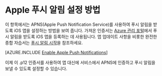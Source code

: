 ﻿<properties pageTitle="Apple 푸시 알림 설정 방법" description="Azure 모바일 서비스를 사용하여 새 서비스를 만들려면 이 자습서를 따라 작업을 진행합니다." services="mobile-services, notification-hubs" documentationCenter="ios" authors="ggailey777" manager="dwrede" editor=""/>

<tags ms.service="mobile-services" ms.workload="mobile" ms.tgt_pltfrm="mobile-ios" ms.devlang="multiple" ms.topic="article" ms.date="11/21/2014" ms.author="glenga"/>

# Apple 푸시 알림 설정 방법

이 항목에서는 APNS(Apple Push Notification Service)를 사용하여 푸시 알림을 받도록 iOS 앱을 설정하는 방법을 보여 줍니다. 가져온 인증서는 [Azure 관리 포털][관리 포털]에서 푸시 알림을 받도록 iOS 앱을 등록하는 데 사용됩니다. 앱 업데이트 사항을 비롯한 완전한 종합 자습서는 [푸시 알림 시작]을 참조하세요. 

[AZURE.INCLUDE [Enable Apple Push Notifications](../includes/enable-apple-push-notifications.md)]

이제 이 .p12 인증서를 사용하여 앱 대신에 서비스에서 APNS에 인증하고 푸시 알림을 보낼 수 있도록 설정할 수 있습니다.

<!-- Anchors. -->


<!-- Images. -->


<!-- URLs. -->
[푸시 알림 시작]: /ko-kr/documentation/articles/mobile-services-javascript-backend-ios-get-started-push/
[모바일 서비스 SDK]: https://go.microsoft.com/fwLink/p/?LinkID=268375

[관리 포털]: https://manage.windowsazure.com/



<!--HONumber=42-->
